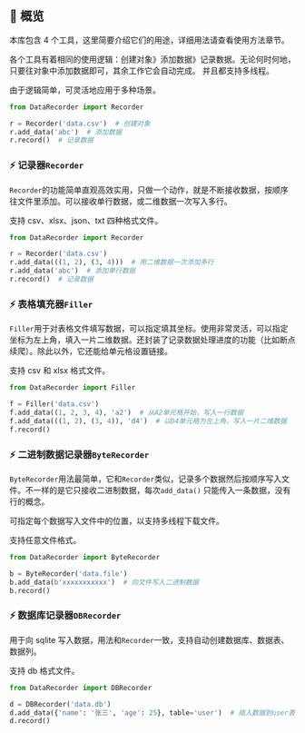 ## 🎇 概览

本库包含 4 个工具，这里简要介绍它们的用途，详细用法请查看使用方法章节。

各个工具有着相同的使用逻辑：创建对象》添加数据》记录数据。无论何时何地，只要往对象中添加数据即可，其余工作它会自动完成。 并且都支持多线程。

由于逻辑简单，可灵活地应用于多种场景。

```python
from DataRecorder import Recorder

r = Recorder('data.csv')  # 创建对象
r.add_data('abc')  # 添加数据
r.record()  # 记录数据
```

### ⚡ 记录器`Recorder`

`Recorder`的功能简单直观高效实用，只做一个动作，就是不断接收数据，按顺序往文件里添加。可以接收单行数据，或二维数据一次写入多行。

支持 csv、xlsx、json、txt 四种格式文件。

```python
from DataRecorder import Recorder

r = Recorder('data.csv')
r.add_data(((1, 2), (3, 4)))  # 用二维数据一次添加多行
r.add_data('abc')  # 添加单行数据
r.record()  # 记录数据
```

### ⚡ 表格填充器`Filler`

`Filler`用于对表格文件填写数据，可以指定填其坐标。使用非常灵活，可以指定坐标为左上角，填入一片二维数据。还封装了记录数据处理进度的功能（比如断点续爬）。除此以外，它还能给单元格设置链接。

支持 csv 和 xlsx 格式文件。

```python
from DataRecorder import Filler

f = Filler('data.csv')
f.add_data((1, 2, 3, 4), 'a2')  # 从A2单元格开始，写入一行数据
f.add_data(((1, 2), (3, 4)), 'd4')  # 以D4单元格为左上角，写入一片二维数据
f.record()
```

### ⚡ 二进制数据记录器`ByteRecorder`

`ByteRecorder`用法最简单，它和`Recorder`类似，记录多个数据然后按顺序写入文件。不一样的是它只接收二进制数据，每次`add_data()`
只能传入一条数据，没有行的概念。

可指定每个数据写入文件中的位置，以支持多线程下载文件。

支持任意文件格式。

```python
from DataRecorder import ByteRecorder

b = ByteRecorder('data.file')
b.add_data(b'xxxxxxxxxxx')  # 向文件写入二进制数据
b.record()
```

### ⚡ 数据库记录器`DBRecorder`

用于向 sqlite 写入数据，用法和`Recorder`一致，支持自动创建数据库、数据表、数据列。

支持 db 格式文件。

```python
from DataRecorder import DBRecorder

d = DBRecorder('data.db')
d.add_data({'name': '张三', 'age': 25}, table='user')  # 插入数据到user表
d.record()
```